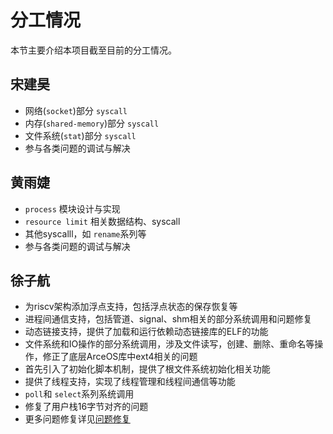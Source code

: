 # 分工情况

本节主要介绍本项目截至目前的分工情况。

## 宋建昊

- 网络(`socket`)部分 `syscall`
- 内存(`shared-memory`)部分 `syscall`
- 文件系统(`stat`)部分 `syscall`
- 参与各类问题的调试与解决

## 黄雨婕

* `process` 模块设计与实现
* `resource limit` 相关数据结构、syscall
* 其他syscalll，如 `rename`系列等
* 参与各类问题的调试与解决

## 徐子航

- 为riscv架构添加浮点支持，包括浮点状态的保存恢复等
- 进程间通信支持，包括管道、signal、shm相关的部分系统调用和问题修复
- 动态链接支持，提供了加载和运行依赖动态链接库的ELF的功能
- 文件系统和IO操作的部分系统调用，涉及文件读写，创建、删除、重命名等操作，修正了底层ArceOS库中ext4相关的问题
- 首先引入了初始化脚本机制，提供了根文件系统初始化相关功能
- 提供了线程支持，实现了线程管理和线程间通信等功能
- `poll`和 `select`系列系统调用
- 修复了用户栈16字节对齐的问题
- 更多问题修复详见[问题修复](bug_fix.md)
